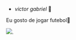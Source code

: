 - *victor gabriel* 🙏

Eu gosto de jogar futebol🏈

![](https://tenor.com/pt-BR/view/fifa-world-cup-soccer-goal-keeper-gif-12130223).
